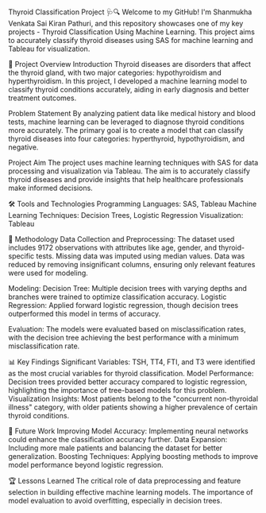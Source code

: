 Thyroid Classification Project 🩺🔍
Welcome to my GitHub! I'm Shanmukha Venkata Sai Kiran Pathuri, and this repository showcases one of my key projects - Thyroid Classification Using Machine Learning. This project aims to accurately classify thyroid diseases using SAS for machine learning and Tableau for visualization.

📝 Project Overview
Introduction
Thyroid diseases are disorders that affect the thyroid gland, with two major categories: hypothyroidism and hyperthyroidism. In this project, I developed a machine learning model to classify thyroid conditions accurately, aiding in early diagnosis and better treatment outcomes.

Problem Statement
By analyzing patient data like medical history and blood tests, machine learning can be leveraged to diagnose thyroid conditions more accurately. The primary goal is to create a model that can classify thyroid diseases into four categories: hyperthyroid, hypothyroidism, and negative.

Project Aim
The project uses machine learning techniques with SAS for data processing and visualization via Tableau. The aim is to accurately classify thyroid diseases and provide insights that help healthcare professionals make informed decisions.

🛠️ Tools and Technologies
Programming Languages: SAS, Tableau
Machine Learning Techniques: Decision Trees, Logistic Regression
Visualization: Tableau

🧠 Methodology
Data Collection and Preprocessing: 
The dataset used includes 9172 observations with attributes like age, gender, and thyroid-specific tests.
Missing data was imputed using median values.
Data was reduced by removing insignificant columns, ensuring only relevant features were used for modeling.

Modeling:
Decision Tree: Multiple decision trees with varying depths and branches were trained to optimize classification accuracy.
Logistic Regression: Applied forward logistic regression, though decision trees outperformed this model in terms of accuracy.

Evaluation:
The models were evaluated based on misclassification rates, with the decision tree achieving the best performance with a minimum misclassification rate.

📊 Key Findings
Significant Variables: TSH, TT4, FTI, and T3 were identified as the most crucial variables for thyroid classification.
Model Performance: Decision trees provided better accuracy compared to logistic regression, highlighting the importance of tree-based models for this problem.
Visualization Insights: Most patients belong to the "concurrent non-thyroidal illness" category, with older patients showing a higher prevalence of certain thyroid conditions.

🚀 Future Work
Improving Model Accuracy: Implementing neural networks could enhance the classification accuracy further.
Data Expansion: Including more male patients and balancing the dataset for better generalization.
Boosting Techniques: Applying boosting methods to improve model performance beyond logistic regression.

🏆 Lessons Learned
The critical role of data preprocessing and feature selection in building effective machine learning models.
The importance of model evaluation to avoid overfitting, especially in decision trees.

